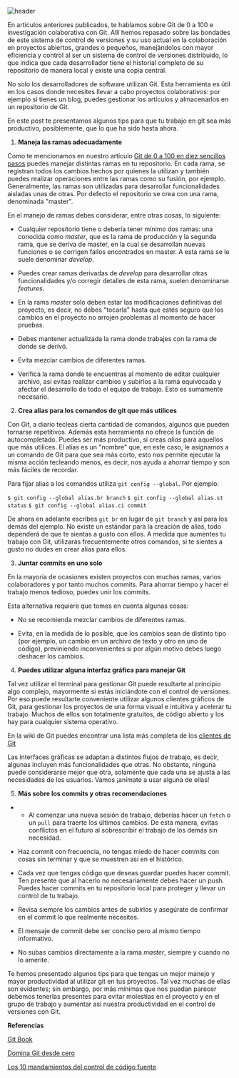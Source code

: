 <!--
.. title: Cinco tips para aumentar tu productividad con Git
.. slug: cinco-tips-para-aumentar-tu-productividad-con-git
.. date: 2020-02-05
.. author: Yurely Camacho
.. tags: versioning
.. category: git
.. link: 
.. description: 
.. type: text
-->

<!-- # Cinco tips para aumentar tu productividad con Git -->
<!-- **Por Yurely Camacho** -->

![header](../../../images/blog/cinco-tips-para-aumentar-tu-productividad-con-git/header.png)

En artículos anteriores publicados, te hablamos sobre Git de 0 a 100 e
investigación colaborativa con Git. Allí hemos repasado sobre las
bondades de este sistema de control de versiones y su uso actual en la
colaboración en proyectos abiertos, grandes o pequeños, manejándolos con
mayor eficiencia y control al ser un sistema de control de versiones
distribuido, lo que indica que cada desarrollador tiene el historial
completo de su repositorio de manera local y existe una copia central.

<!-- TEASER_END -->

No solo los desarrolladores de software utilizan Git. Esta herramienta
es útil en los casos donde necesites llevar a cabo proyectos
colaborativos: por ejemplo si tienes un blog, puedes gestionar los
artículos y almacenarlos en un repositorio de Git.

En este post te presentamos algunos tips para que tu trabajo en git sea
más productivo, posiblemente, que lo que ha sido hasta ahora.

1. **Maneja las ramas adecuadamente**

Como te mencionamos en nuestro artículo [Git de 0 a 100 en diez sencillos pasos](https://opensciencelabs.org/blog/0002-GitCeroACien/git-de-en-diez-sencillos-pasos/) puedes manejar distintas ramas en tu
repositorio. En cada rama, se registran todos los cambios hechos por
quienes la utilizan y también puedes realizar operaciones entre las
ramas como su fusión, por ejemplo. Generalmente, las ramas son
utilizadas para desarrollar funcionalidades aisladas unas de otras. Por
defecto el repositorio se crea con una rama, denominada "master".

En el manejo de ramas debes considerar, entre otras cosas, lo siguiente:

- Cualquier repositorio tiene o debería tener mínimo dos ramas: una
  conocida como *master*, que es la rama de producción y la segunda
  rama, que se deriva de master, en la cual se desarrollan nuevas
  funciones o se corrigen fallos encontrados en master. A esta rama se
  le suele denominar *develop*.

- Puedes crear ramas derivadas de *develop* para desarrollar otras
  funcionalidades y/o corregir detalles de esta rama, suelen denominarse
  *features*.

- En la rama *master* solo deben estar las modificaciones definitivas del
  proyecto, es decir, no debes "tocarla" hasta que estés seguro
  que los cambios en el proyecto no arrojen problemas al momento de
  hacer pruebas.

- Debes mantener actualizada la rama donde trabajes con la rama de donde se derivó.

- Evita mezclar cambios de diferentes ramas.

- Verifica la rama donde te encuentras al momento de editar cualquier
  archivo, así evitas realizar cambios y subirlos a la rama equivocada y
  afectar el desarrollo de todo el equipo de trabajo. Esto es sumamente
  necesario.

2. **Crea alias para los comandos de git que más utilices**

Con Git, a diario tecleas cierta cantidad de comandos, algunos que
pueden tornarse repetitivos. Además esta herramienta no ofrece la
función de autocompletado. Puedes ser más productivo, si creas *alias*
para aquellos que más utilices. El alias es un "nombre" que, en este
caso, le asignamos a un comando de Git para que sea más corto, esto nos
permite ejecutar la misma acción tecleando menos, es decir, nos ayuda a
ahorrar tiempo y son más fáciles de recordar.

Para fijar alias a los comandos utiliza `git config --global`. Por ejemplo:

`$ git config --global alias.br branch`
`$ git config --global alias.st status`
`$ git config --global alias.ci commit`

De ahora en adelante escribes `git br` en lugar de `git branch` y así
para los demás del ejemplo. No existe un estándar para la creación de
alias, todo dependerá de que te sientas a gusto con ellos. A medida que
aumentes tu trabajo con Git, utilizarás frecuentemente otros comandos,
si te sientes a gusto no dudes en crear alias para ellos.

3. **Juntar commits en uno solo**

En la mayoría de ocasiones existen proyectos con muchas ramas, varios
colaboradores y por tanto muchos commits. Para ahorrar tiempo y hacer el
trabajo menos tedioso, puedes unir los commits.

Esta alternativa requiere que tomes en cuenta algunas cosas:

- No se recomienda mezclar cambios de diferentes ramas.

- Evita, en la medida de lo posible, que los cambios sean de distinto
  tipo (por ejemplo, un cambio en un archivo de texto y otro en uno de
  código), previniendo inconvenientes si por algún motivo debes luego
  deshacer los cambios.

4. **Puedes utilizar alguna interfaz gráfica para manejar Git**

Tal vez utilizar el terminal para gestionar Git puede resultarte al
principio algo complejo, mayormente si estás iniciándote con el control
de versiones. Por eso puede resultarte conveniente utilizar algunos
clientes gráficos de Git, para gestionar los proyectos de una forma
visual e intuitiva y acelerar tu trabajo. Muchos de ellos son totalmente
gratuitos, de código abierto y los hay para cualquier sistema operativo.

En la wiki de Git puedes encontrar una lista más completa de los
[clientes de Git](https://git.wiki.kernel.org/index.php/Interfaces,_frontends,_and_tools#Graphical_Interfaces)

Las interfaces gráficas se adaptan a distintos flujos de trabajo, es
decir, algunas incluyen más funcionalidades que otras. No obstante,
ninguna puede considerarse mejor que otra, solamente que cada una se
ajusta a las necesidades de los usuarios. Vamos ¡anímate a usar alguna de ellas!

5. **Más sobre los commits y otras recomendaciones**

- - Al comenzar una nueva sesión de trabajo, deberías hacer un `fetch` o
  un `pull` para traerte los últimos cambios. De esta  manera, evitas
  conflictos en el futuro al sobrescribir el trabajo de los demás sin
  necesidad.

- Haz commit con frecuencia, no tengas miedo de hacer
  commits con cosas sin terminar y que se muestren así en el
  histórico.

- Cada vez que tengas código que deseas guardar puedes hacer commit. Ten
  presente que al hacerlo no necesariamente debes hacer un push.
  Puedes hacer commits en tu repositorio local para proteger y llevar un
  control de tu trabajo.

- Revisa siempre los cambios antes de subirlos y asegúrate de confirmar
  en el commit lo que realmente necesites.

- El mensaje de commit debe ser conciso pero al mismo tiempo
  informativo.

- No subas cambios directamente a la rama *master*, siempre y cuando no lo
  amerite.

Te hemos presentado algunos tips para que tengas un mejor manejo y mayor
productividad al utilizar git en tus proyectos. Tal vez muchas de ellas
son evidentes; sin embargo, por más mínimas que nos puedan parecer
debemos tenerlas presentes para evitar molestias en el proyecto y en el
grupo de trabajo y aumentar así nuestra productividad en el control de
versiones con Git.

**Referencias**

[Git Book](https://git-scm.com/book/es/v2)

[Domina Git desde cero](https://sargantanacode.es/post/using-git-aliases-to-increase-our-productivity)

[Los 10 mandamientos del control de código fuente](https://www.campusmvp.es/recursos/post/los-10-mandamientos-del-control-de-codigo-fuente.aspx)
